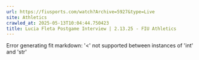 ```yaml
---
url: https://fiusports.com/watch?Archive=5927&type=Live
site: Athletics
crawled_at: 2025-05-13T10:04:44.750423
title: Lucia Fleta Postgame Interview | 2.13.25 - FIU Athletics
---
```


Error generating fit markdown: '<' not supported between instances of 'int' and 'str'